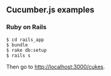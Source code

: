 ## Cucumber.js examples

### Ruby on Rails

    $ cd rails_app
    $ bundle
    $ rake db:setup
    $ rails s

Then go to [http://localhost:3000/cukes](http://localhost:3000/cukes).
